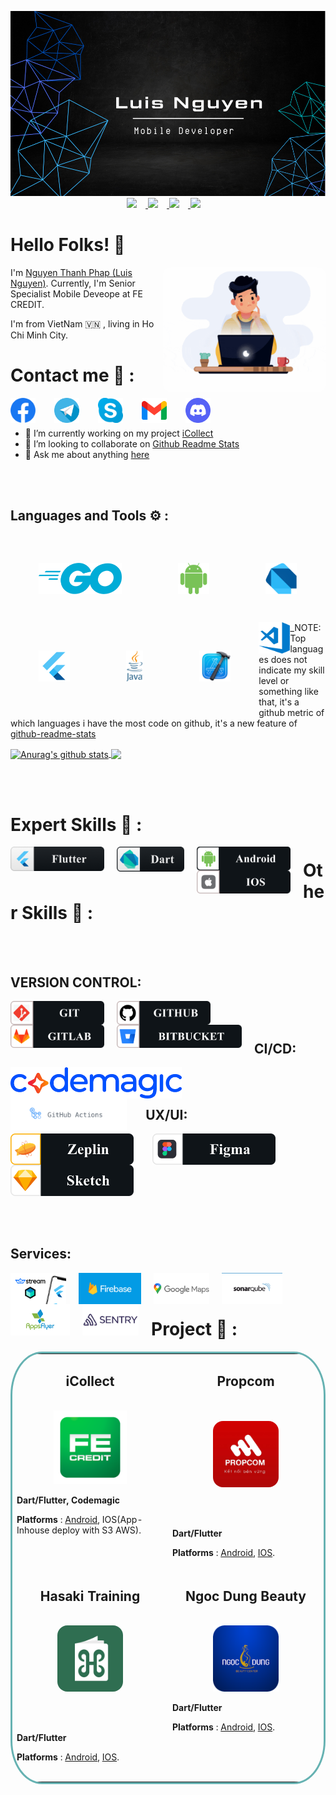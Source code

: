 <p align="center">
  <a href="https://github.com/nguyenthanhphap1413" target="_blank">
    <img src="assets/img_header.png" />
  </a>
  <a href="https://www.linkedin.com/in/nguy%E1%BB%85n-th%C3%A0nh-ph%C3%A1p-bb9586209/" target="_blank">
    <img src="https://img.shields.io/github/followers/nguyenthanhphap1413?color=lightgrey&style=social" style="margin-right: 14px"/>
  </a>
  <a href="https://github.com/nguyenthanhphap1413/my-todo-app" target="_blank">
    <img src="https://img.shields.io/github/languages/count/nguyenthanhphap1413/my-todo-app?color=light&label=TODO-APP&logo=Flutter&logoColor=white"  style="margin-right: 14px"/>
  </a>
   <a href="https://github.com/nguyenthanhphap1413/my-todo-app" target="_blank">
    <img src="https://img.shields.io/github/last-commit/nguyenthanhphap1413/my-todo-app?label=Last%20Commit"  style="margin-right: 14px"/>
  </a><a target="_blank">
    <img src="https://img.shields.io/gitlab/coverage/nguyenthanhphap1413/my-todo-app/main"  style="margin-right: 14px"/>
</p>

# Hello Folks! 👋

 <img src="assets/gif_banner.gif" align="right" width= "260"  style="border-radius: 5%"/>

I'm [Nguyen Thanh Phap (Luis Nguyen)](https://github.com/nguyenthanhphap1413). Currently, I'm Senior Specialist Mobile Deveope at FE CREDIT.

I'm from VietNam 🇻🇳 , living in Ho Chi Minh City.

# Contact me 📒 :

<div>
<a href="https://www.facebook.com/uchihathanhphap.uchiha/">
  <img align="left" alt="Uchiha Thành Pháp | Facebook" width="40px" src="assets/ic_facebook.png" style="padding-right: 30px"/>
</a>

<a href="https://telegram.me/Phapnt">
  <img align="left" alt="Nguyễn Thành Pháp| Telegram" width="40px" src="assets/ic_telegram.png" style="padding-right: 30px"/>
</a>

<a href="skype:nguyenthanhphap1413?chat">
  <img align="left" alt="Nguyễn Thành Pháp| Skype(live:nguyenthanhphap1413)" width="40px" src="assets/ic_skype.png" style="padding-right: 30px"/>
</a>

<a href="mailto:nguyenthanhphap1413@gmail.com">
  <img align="left" alt="Nguyễn Thành Pháp| Gmail" width="40px" src="assets/ic_gmail.png" style="padding-right: 30px"/>
</a>

<a href="">
  <img align="left" alt="Nguyễn Thành Pháp| Discord" width="40px" src="assets/ic_discord.png"/>
</a>
</div>

<br></br>

- 🔭 I’m currently working on my project [iCollect](https://play.google.com/store/apps/details?id=com.fe.icollect&hl=vi&gl=US)
- 👯 I’m looking to collaborate on [Github Readme Stats](https://github.com/nguyenthanhphap1413/nguyenthanhphap1413)
- 💬 Ask me about anything [here](https://github.com/nguyenthanhphap1413/nguyenthanhphap1413/issues)

<br></br>

## Languages and Tools ⚙️ :

<div>
<img src="assets/ic_go.png" align="left" style="width:auto; height:50px; margin: 20px; padding:25px;">
<img src="assets/ic_android.png" align="left" style="width:auto; height:50px; margin: 20px; padding:25px;">
<img src="assets/ic_dart.png" align="left" style="width:auto; height:50px; margin: 20px; padding:25px;">
<img src="assets/ic_flutter.png" align="left" style="width:auto; height:50px; margin: 20px; padding:25px;">
<img src="assets/ic_java.png" align="left" style="width:auto; height:50px; margin: 20px; padding:25px;">
<img src="assets/ic_xcode.png" align="left" style="width:auto; height:50px; margin: 20px; padding:25px;">
<img src="assets/ic_vscode.png" align="left" style="width:auto; height:50px;">
</div>

<br></br>

<span align="left">_NOTE: Top languages does not indicate my skill level or something like that, it's a github metric of which languages i have the most code on github, it's a new feature of [github-readme-stats](https://github.com/nguyenthanhphap1413/nguyenthanhphap1413/issues)</span>

<a href="https://github.com/nguyenthanhphap1413/nguyenthanhphap1413">
  <img align="center" src="https://github-readme-stats.anuraghazra1.vercel.app/api?username=nguyenthanhphap1413&include_all_commits=true&show_icons=true&theme=radical" alt="Anurag's github stats" />
</a>

<a href="https://github.com/ToanMobile/ToanMobile">
  <!-- Change the `github-readme-stats.anuraghazra1.vercel.app` to `github-readme-stats.vercel.app`  -->
  <img align="center" src="https://github-readme-stats.anuraghazra1.vercel.app/api/top-langs/?username=nguyenthanhphap1413&layout=compact&theme=radical" />
</a>

<br></br>

# Expert Skills 🎯 :

<div>
<img src="assets/f_flutter.png" align="left" width="150"  style="padding-right: 20px" />
<img src="assets/f_dart.png" align="left" width="108" style="padding-right: 20px" />
<img src="assets/f_android.png"align="left"  width="150" style="padding-right: 20px" />
<img src="assets/f_ios.png" align="left" width="150" style="padding-right: 20px" />
</div>


# Other Skills 🎯 :

<br></br>

## VERSION CONTROL:

<div>
<a href="https://git-scm.com/">
<img src="assets/f_git.png" align="left" width="150"   style="padding-right: 20px" />
</a>
<a href="https://github.com/">
<img src="assets/f_github.png"  align="left"width="150"   style="padding-right: 20px" />
</a>
<a href="https://gitlab.com/">
<img src="assets/f_gitlab.png" align="left" width="150"   style="padding-right: 20px" />
</a>
<a href="https://bitbucket.org/">
<img src="assets/f_bitbucket.png" align="left"  width="200"   style="padding-right: 20px" />
</a>

</div>

<br></br>

## CI/CD:

<a href="https://codemagic.io/start/">
  <img  alt="CI/CD | Codemagic" align="left" style="width:auto;height:50px;padding-right:30px"  src="assets/banner_codemagic.png" style="margin-right: 30px"/>
</a>
<a href="https://bitbucket.org/">
  <img  alt="Github-workflow" align="left" style="width:auto;height:50px;padding-right: 30px" src="assets/banner_github.png" style=""/>
</a>

<br></br>

## UX/UI:

<div>
<img  alt="Zeplin" align="left" style="width:auto;height:50px;padding-right: 30px;"  src="assets/f_zeplin.png" style="padding-right: 30px"/>
<img  alt="Figma" align="left" style="width:auto;height:50px;padding-right: 30px;"  src="assets/f_figma.png" style="padding-right: 30px"/>
<img  alt="Sketch" style="width:auto;height:50px;padding-right: 30px;"  src="assets/f_sketch.png" style="padding-right: 30px"/>
<div>

<br></br>

## Services:

<a href="https://getstream.io/chat/">
<img  alt="Stream" align="left" style="width:auto;height:50px;padding-right: 20px;" src="assets/logo_streamchat.png">
</a>
<a href="https://firebase.google.com/">
<img  alt="Firebase" align="left"  style="width:auto;height:50px;padding-right: 20px;" src="assets/logo_firebase.png">
</a>
<a href="https://developers.google.com/">
<img  alt="Googlemap" align="left"  style="width:auto;height:50px;padding-right: 20px;" src="assets/logo_googlemap.png">
</a>
<a href="https://www.sonarqube.org/">
<img  alt="SonarCube" align="left"  style="width:auto;height:50px;padding-right: 20px;" src="assets/logo_sonarqube.png">
</a><a href="https://www.appsflyer.com/">
<img  alt="Appsflyer" align="left" style="width:auto;height:50px;padding-right: 20px;" src="assets/logo_appsflyer.png">
</a>

</a><a href="https://sentry.io/">
<img  alt="Sentry" align="left" style="width:auto;height:50px;padding-right: 20px;" src="assets/logo_sentry.png">
</a>


<br></br>

# Project 📂 :

<table bordercolor="#66b2b2" style="border-radius: 10%">
  <tr align="center">
    <td width="50%" valign="top">
      <h2 align="center">iCollect</h2>
        <br />
        <a target="_blank">
            <img src="assets/ic_icollect.png" width="50%" alt="iCollect" />
        </a>
        <br />
        <p align="center">
  </a >
      </p>
        <p align="left"><strong>Dart/Flutter, Codemagic</strong></p>
        <p align="left"> <strong>Platforms </strong>: <a href="https://play.google.com/store/apps/details?id=com.fe.icollect&hl=vi&gl=US">Android</a>, IOS(App-Inhouse deploy with S3 AWS).</p>
    </td>
    <td width="50%" valign="top">
      <h2 align="center">Propcom</h2>
        <br />
        <br />
            <div><img  width="45%" alt="iCollect" src="assets/ic_propcom.jpeg" style="border-radius: 16px" /></div>
        <br />
        <p align="center">
   <br>
 <p align="left"><strong>Dart/Flutter</strong></p>
        <p align="left"> <strong>Platforms </strong>: <a href="https://play.google.com/store/apps/details?id=vn.propcom.app&hl=vi&gl=US">Android</a>, <a href="https://apps.apple.com/vn/app/propcom-k%E1%BA%BFt-n%E1%BB%91i-b%E1%BB%81n-v%E1%BB%AFng/id1551955496?l=vi&platform=iphone"> IOS</a>.</p>
  </a>
     
  </tr>

  <tr>
    <td width="50%" valign="top" align="center">
      <h2>Hasaki Training</h2>
      <br />
         <div> <img src="assets/ic_hasaki.jpeg" width="45%" alt="Hasaki Training" style="border-radius: 16px"/></div>
      <br />
        <p align="center">
          <br>
      </p>
       <p align="left"><strong>Dart/Flutter</strong></p>
        <p align="left"> <strong>Platforms </strong>: <a href="https://play.google.com/store/apps/details?id=training.hasaki.vn&hl=ky&gl=US">Android</a>, <a href="https://apps.apple.com/vn/app/hsk-training/id1512712933"> IOS</a>.</p>
    </td>
    <td width="50%" valign="top" align="center" >
      <h2>Ngoc Dung Beauty</h2>
        <br />
          <img src="assets/logo_ngocdung.png" width="45%" alt="Ngọc Dung App"/>
            <br>
        <div>
        <p align="left"><strong>Dart/Flutter</strong></p>
        <p align="left"> <strong>Platforms </strong>: <a href="https://play.google.com/store/apps/details?id=com.ngocdungaesthetic.marketingapp&hl=vi&gl=US">Android</a>, <a href="https://apps.apple.com/vn/app/ngoc-dung-beauty/id1437360091?platform=iphone"> IOS</a>.</p>
        </div>
        <br />
        <p align="center">
          <br>
      </p>
    </td>
  </tr>
</table>
